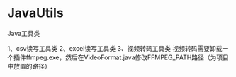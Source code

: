 # JavaUtils
Java工具类

1、csv读写工具类
2、excel读写工具类
3、视频转码工具类
  视频转码需要卸载一个插件ffmpeg.exe，然后在VideoFormat.java修改FFMPEG_PATH路径（为项目中放置的路径）
  
